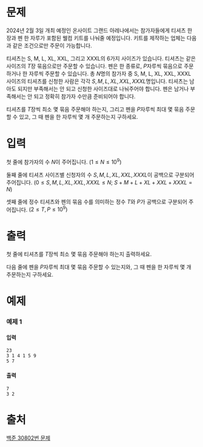 # 문제
2024년 2월 3일 개최 예정인 온사이트 그랜드 아레나에서는 참가자들에게 티셔츠 한 장과 펜 한 자루가 포함된 웰컴 키트를 나눠줄 예정입니다. 키트를 제작하는 업체는 다음과 같은 조건으로만 주문이 가능합니다.

티셔츠는 S, M, L, XL, XXL, 그리고 XXXL의 6가지 사이즈가 있습니다. 티셔츠는 같은 사이즈의
$T$장 묶음으로만 주문할 수 있습니다.
펜은 한 종류로,
$P$자루씩 묶음으로 주문하거나 한 자루씩 주문할 수 있습니다.
총
$N$명의 참가자 중 S, M, L, XL, XXL, XXXL 사이즈의 티셔츠를 신청한 사람은 각각
$S, M, L, XL, XXL, XXXL$명입니다. 티셔츠는 남아도 되지만 부족해서는 안 되고 신청한 사이즈대로 나눠주어야 합니다. 펜은 남거나 부족해서는 안 되고 정확히 참가자 수만큼 준비되어야 합니다.

티셔츠를
$T$장씩 최소 몇 묶음 주문해야 하는지, 그리고 펜을
$P$자루씩 최대 몇 묶음 주문할 수 있고, 그 때 펜을 한 자루씩 몇 개 주문하는지 구하세요.

# 입력
첫 줄에 참가자의 수
$N$이 주어집니다.
$(1 \le N \le 10^9)$ 

둘째 줄에 티셔츠 사이즈별 신청자의 수
$S, M, L, XL, XXL, XXXL$이 공백으로 구분되어 주어집니다.
$(0 \le S, M, L, XL, XXL, XXXL \le N;$
$S + M + L + XL + XXL + XXXL = N)$ 

셋째 줄에 정수 티셔츠와 펜의 묶음 수를 의미하는 정수
$T$와
$P$가 공백으로 구분되어 주어집니다.
$(2 \le T, P \le 10^9)$ 

# 출력
첫 줄에 티셔츠를
$T$장씩 최소 몇 묶음 주문해야 하는지 출력하세요.

다음 줄에 펜을
$P$자루씩 최대 몇 묶음 주문할 수 있는지와, 그 때 펜을 한 자루씩 몇 개 주문하는지 구하세요.

# 예제
### 예제 1
#### 입력
```
23
3 1 4 1 5 9
5 7
```
#### 출력
```
7
3 2
```

# 출처
[백준 30802번 문제](https://www.acmicpc.net/problem/30802)